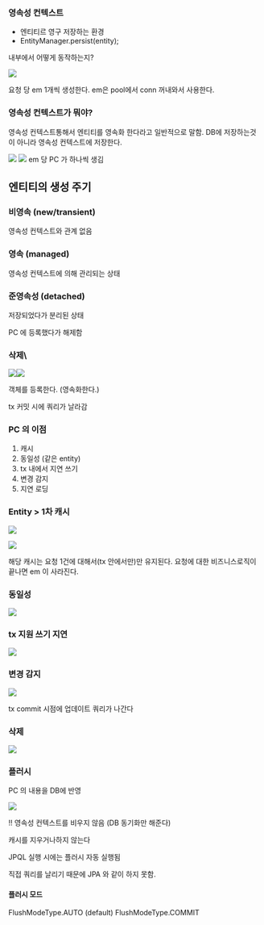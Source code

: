 ### 영속성 컨텍스트

- 엔티티르 영구 저장하는 환경
- EntityManager.persist(entity);


내부에서 어떻게 동작하는지?


![](www.inflearn.com_course_lecture_courseSlug=ORM-JPA-Basic&unitId=21686.png)

요청 당 em 1개씩 생성한다.
em은 pool에서 conn 꺼내와서 사용한다.

### 영속성 컨텍스트가 뭐야?

영속성 컨텍스트통해서 엔티티를 영속화 한다라고 일반적으로 말함.
DB에 저장하는것이 아니라 영속성 컨텍스트에 저장한다. 


![](www.inflearn.com_course_lecture_courseSlug=ORM-JPA-Basic&unitId=21686%20(1).png)
![](www.inflearn.com_course_lecture_courseSlug=ORM-JPA-Basic&unitId=21686%20(3).png)
em 당 PC 가 하나씩 생김



## 엔티티의 생성 주기

### 비영속 (new/transient)

영속성 컨텍스트와 관계 없음

### 영속 (managed)

영속성 컨텍스트에 의해 관리되는 상태

### 준영속성 (detached)

저장되었다가 분리된 상태

PC 에 등록했다가 해제함

### 삭제\


![](www.inflearn.com_course_lecture_courseSlug=ORM-JPA-Basic&unitId=21686%20(4).png)![](www.inflearn.com_course_lecture_courseSlug=ORM-JPA-Basic&unitId=21686%20(5).png)

객체를 등록한다. (영속화한다.)

tx 커밋 시에 쿼리가 날라감


### PC 의 이점

1. 캐시
2. 동일성 (같은 entity)
3. tx 내에서 지연 쓰기
4. 변경 감지
5. 지연 로딩


### Entity > 1차 캐시

![](www.inflearn.com_course_lecture_courseSlug=ORM-JPA-Basic&unitId=21686%20(6).png)

![](Pasted%20image%2020240819223629.png)

해당 캐시는 요청 1건에 대해서(tx 안에서만)만 유지된다. 요청에 대한 비즈니스로직이 끝나면 em 이 사라진다.

### 동일성


![](Pasted%20image%2020240819223942.png)


### tx 지원 쓰기 지연


![](Pasted%20image%2020240819224207.png)

### 변경 감지


![](Pasted%20image%2020240819224325.png)

tx commit 시점에 업데이트 쿼리가 나간다


### 삭제

![](Pasted%20image%2020240819224559.png)

### 플러시

PC 의 내용을 DB에 반영

![](Pasted%20image%2020240820093737.png)

!! 영속성 컨텍스트를 비우지 않음 (DB 동기화만 해준다)

캐시를 지우거나하지 않는다

JPQL 실행 시에는 플러시 자동 실행됨 

직접 쿼리를 날리기 때문에 JPA 와 같이 하지 못함.

#### 플러시 모드

FlushModeType.AUTO (default)
FlushModeType.COMMIT 